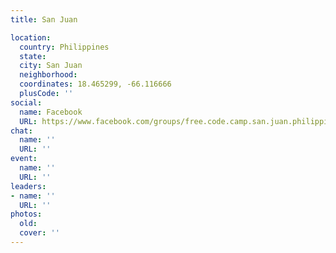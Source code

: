 ```yaml
---
title: San Juan

location:
  country: Philippines
  state: 
  city: San Juan
  neighborhood: 
  coordinates: 18.465299, -66.116666
  plusCode: ''
social:
  name: Facebook
  URL: https://www.facebook.com/groups/free.code.camp.san.juan.philippines
chat:
  name: ''
  URL: ''
event:
  name: ''
  URL: ''
leaders:
- name: ''
  URL: ''
photos:
  old: 
  cover: ''
---
```

